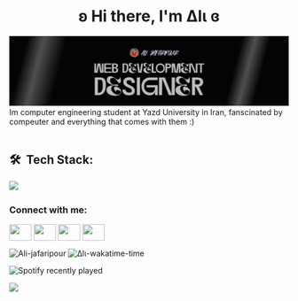 <h1 align="center"><b> ʚ  Hi there, I'm Δlι  ɞ</b></h1>

![](./Banner.png)
Im computer engineering student at Yazd University in Iran, fanscinated by compeuter and everything that comes with them :)
<br></br>
## 🛠 &nbsp;Tech Stack:

<p align="left">
	<a href="https://skillicons.dev">
		<img src="https://skillicons.dev/icons?i=py,java,cpp,javascript,ts,html,css,vite,npm,tailwind,figma,react" />
	</a>
</p>

[//]: <> (<p align="left"><a href="https://skillicons.dev"><img src="https://skillicons.dev/icons?i=linux,figma,githubactions,docker,fastapi,react,flask,dynamodb" /></a></p>)


<h3 align="left" color:05080b>Connect with me:</h3>
<p align="left">
<a href="your link" target="blank"><img align="center" src="https://cdn.jsdelivr.net/npm/simple-icons@3.0.1/icons/twitter.svg" alt="" height="30" width="40" /></a>
 <a href="your link" target="blank"><img align="center" src="https://cdn.jsdelivr.net/npm/simple-icons@3.0.1/icons/linkedin.svg" alt="" height="30" width="40" /></a>
<a href="your link" target="blank"><img align="center" src="https://cdn.jsdelivr.net/npm/simple-icons@3.0.1/icons/instagram.svg" alt="" height="30" width="40" /></a>
<a href="your link" target="blank"><img align="center" src="https://cdn.jsdelivr.net/npm/simple-icons@3.0.1/icons/youtube.svg" alt="" height="30" width="40" /></a>
</p>
<p align="left">
	<img 
		height="150px" 
		src="https://github-readme-streak-stats.herokuapp.com/?user=Ali-jafaripour&theme=react&hide_border=false&card_height=120&background=05080b&fire=ff9900&ring=ff9900&stroke=cccccc&currStreakLabel=cccccc&sideLabels=cccccc&sideNums=ff9900&currStreakNum=cccccc&dates=cccccc"
		alt="Ali-jafaripour" />
	 <img 
		height="150px" 
		src=""
		alt="Δlι-wakatime-time" />
  
	
</p>


![Spotify recently played](https://spotify-recently-played-readme.vercel.app/api?user=jeffreyca16&count=1)


[![](https://visitcount.itsvg.in/api?id=Ali-jafaripour&label=Profile%20Views&color=12&icon=5&pretty=true)](https://visitcount.itsvg.in)
